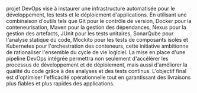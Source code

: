 projet DevOps vise à instaurer une infrastructure automatisée pour le développement, les tests et le déploiement d'applications. En utilisant une combinaison d'outils tels que Git pour le contrôle de version, Docker pour la conteneurisation, Maven pour la gestion des dépendances, Nexus pour la gestion des artefacts, JUnit pour les tests unitaires, SonarQube pour l'analyse statique du code, Mockito pour les tests de composants isolés et Kubernetes pour l'orchestration des conteneurs, cette initiative ambitionne de rationaliser l'ensemble du cycle de vie logiciel. La mise en place d'une pipeline DevOps intégrée permettra non seulement d'accélérer les processus de développement et de déploiement, mais aussi d'améliorer la qualité du code grâce à des analyses et des tests continus. L'objectif final est d'optimiser l'efficacité opérationnelle tout en garantissant des livraisons plus fiables et plus rapides des applications.
